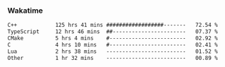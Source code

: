 ### Wakatime
<!--START_SECTION:waka-->

```txt
C++            125 hrs 41 mins ##################-------   72.54 %
TypeScript     12 hrs 46 mins  ##-----------------------   07.37 %
CMake          5 hrs 4 mins    #------------------------   02.92 %
C              4 hrs 10 mins   #------------------------   02.41 %
Lua            2 hrs 38 mins   -------------------------   01.52 %
Other          1 hr 32 mins    -------------------------   00.89 %
```

<!--END_SECTION:waka-->
